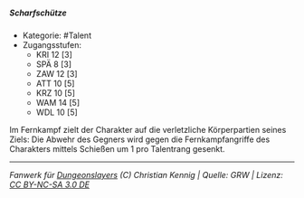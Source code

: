 <!---
Dies ist ein Fanwerk für DUNGEONSLAYERS (C) von Christian Kennig

Quellen:      [Dungeonslayers Grundregelwerk](https://dungeonslayers.net/download/Dungeonslayers4.pdf)
              [Talentbeschreibungen](https://www.f-space.de/ds4/tools-talentcards.html)
License:      [CC-BY-NC-SA 4.0](https://creativecommons.org/licenses/by-nc-sa/4.0/deed.de)
Richtlinien:  [Fanwerkrichtlinien](https://www.dungeonslayers.net/fanwerk-richtlinien/)
Autor:        Zauberlehrling
-->

##### Scharfschütze

- Kategorie: #Talent
- Zugangsstufen:
  - KRI 12 [3]
  - SPÄ 8 [3]
  - ZAW 12 [3]
  - ATT 10 [5]
  - KRZ 10 [5]
  - WAM 14 [5]
  - WDL 10 [5]

Im Fernkampf zielt der Charakter auf die verletzliche Körperpartien seines Ziels: Die Abwehr des Gegners wird gegen die Fernkampfangriffe des Charakters mittels Schießen um 1 pro Talentrang gesenkt.

---

_Fanwerk für [Dungeonslayers](https://www.dungeonslayers.net/) (C) Christian Kennig | Quelle: GRW | Lizenz: [CC BY-NC-SA 3.0 DE](https://creativecommons.org/licenses/by-nc-sa/3.0/de/)_
